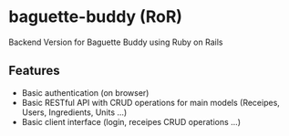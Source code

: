 # baguette-buddy (RoR)

Backend Version for Baguette Buddy using Ruby on Rails

## Features

- Basic authentication (on browser)
- Basic RESTful API with CRUD operations for main models (Receipes, Users, Ingredients, Units ...)
- Basic client interface (login, receipes CRUD operations ...)

